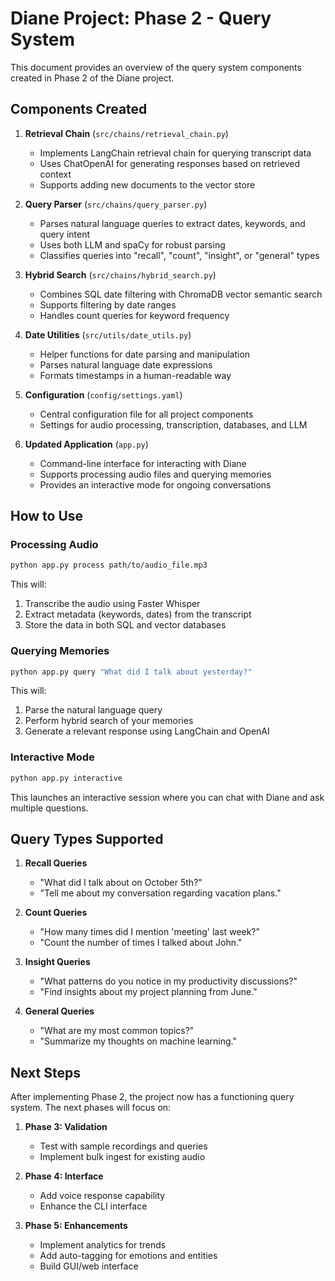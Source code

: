 # Diane Project: Phase 2 - Query System

This document provides an overview of the query system components created in Phase 2 of the Diane project.

## Components Created

1. **Retrieval Chain** (`src/chains/retrieval_chain.py`)

   - Implements LangChain retrieval chain for querying transcript data
   - Uses ChatOpenAI for generating responses based on retrieved context
   - Supports adding new documents to the vector store

2. **Query Parser** (`src/chains/query_parser.py`)

   - Parses natural language queries to extract dates, keywords, and query intent
   - Uses both LLM and spaCy for robust parsing
   - Classifies queries into "recall", "count", "insight", or "general" types

3. **Hybrid Search** (`src/chains/hybrid_search.py`)

   - Combines SQL date filtering with ChromaDB vector semantic search
   - Supports filtering by date ranges
   - Handles count queries for keyword frequency

4. **Date Utilities** (`src/utils/date_utils.py`)

   - Helper functions for date parsing and manipulation
   - Parses natural language date expressions
   - Formats timestamps in a human-readable way

5. **Configuration** (`config/settings.yaml`)

   - Central configuration file for all project components
   - Settings for audio processing, transcription, databases, and LLM

6. **Updated Application** (`app.py`)
   - Command-line interface for interacting with Diane
   - Supports processing audio files and querying memories
   - Provides an interactive mode for ongoing conversations

## How to Use

### Processing Audio

```bash
python app.py process path/to/audio_file.mp3
```

This will:

1. Transcribe the audio using Faster Whisper
2. Extract metadata (keywords, dates) from the transcript
3. Store the data in both SQL and vector databases

### Querying Memories

```bash
python app.py query "What did I talk about yesterday?"
```

This will:

1. Parse the natural language query
2. Perform hybrid search of your memories
3. Generate a relevant response using LangChain and OpenAI

### Interactive Mode

```bash
python app.py interactive
```

This launches an interactive session where you can chat with Diane and ask multiple questions.

## Query Types Supported

1. **Recall Queries**

   - "What did I talk about on October 5th?"
   - "Tell me about my conversation regarding vacation plans."

2. **Count Queries**

   - "How many times did I mention 'meeting' last week?"
   - "Count the number of times I talked about John."

3. **Insight Queries**

   - "What patterns do you notice in my productivity discussions?"
   - "Find insights about my project planning from June."

4. **General Queries**
   - "What are my most common topics?"
   - "Summarize my thoughts on machine learning."

## Next Steps

After implementing Phase 2, the project now has a functioning query system. The next phases will focus on:

1. **Phase 3: Validation**

   - Test with sample recordings and queries
   - Implement bulk ingest for existing audio

2. **Phase 4: Interface**

   - Add voice response capability
   - Enhance the CLI interface

3. **Phase 5: Enhancements**
   - Implement analytics for trends
   - Add auto-tagging for emotions and entities
   - Build GUI/web interface
